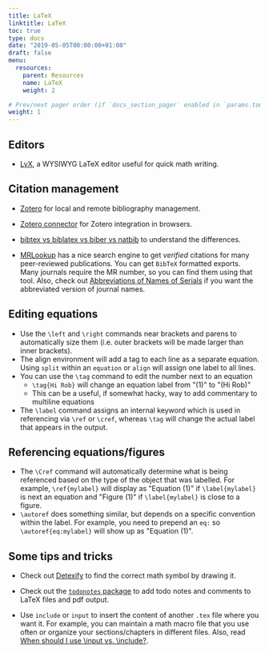 ```yaml
---
title: LaTeX
linktitle: LaTeX
toc: true
type: docs
date: "2019-05-05T00:00:00+01:00"
draft: false
menu:
  resources:
    parent: Resources
    name: LaTeX
    weight: 2

# Prev/next pager order (if `docs_section_pager` enabled in `params.toml`)
weight: 1
---
```


## Editors

- [LyX](https://www.lyx.org/), a WYSIWYG LaTeX editor useful for quick math writing.

## Citation management

- [Zotero](https://www.zotero.org/) for local and remote bibliography management.

- [Zotero connector](https://www.zotero.org/download/connectors) for Zotero integration in browsers.

- [bibtex vs biblatex vs biber vs natbib](https://tex.stackexchange.com/questions/25701/bibtex-vs-biber-and-biblatex-vs-natbib) to understand the differences.

- [MRLookup](https://mathscinet-ams-org.proxy.lib.umich.edu/mrlookup) has a nice search engine to get *verified* citations for many peer-reviewed publications. You can get `BibTeX` formatted exports. Many journals require the MR number, so you can find them using that tool. Also, check out [Abbreviations of Names of Serials](https://mathscinet.ams.org/msnhtml/serials.pdf) if you want the abbreviated version of journal names.

## Editing equations

- Use the `\left` and `\right` commands near brackets and parens to automatically size them (i.e. outer brackets will be made larger than inner brackets).
- The align environment will add a tag to each line as a separate equation. Using `split` within an `equation` or `align` will assign one label to all lines.
- You can use the `\tag` command to edit the number next to an equation 
    -  `\tag{Hi Rob}` will change an equation label from "(1)" to "(Hi Rob)"
    -  This can be a useful, if somewhat hacky, way to add commentary to multiline equations
- The `\label` command assigns an internal keyword which is used in referencing via `\ref` or `\cref`, whereas `\tag` will change the actual label that appears in the output. 
    
## Referencing equations/figures

- The `\Cref` command will automatically determine what is being referenced based on the type of the object that was labelled. For example, `\ref{mylabel}` will display as "Equation (1)" if `\label{mylabel}` is next an equation and "Figure (1)" if `\label{mylabel}` is close to a figure.
- `\autoref` does something similar, but depends on a specific convention within the label. For example, you need to prepend an `eq:` so  `\autoref{eq:mylabel}` will show up as "Equation (1)".

## Some tips and tricks

- Check out [Detexify](http://detexify.kirelabs.org/classify.html) to find the correct math symbol by drawing it.

- Check out the [`todonotes` package](https://www.ctan.org/pkg/todonotes) to add todo notes and comments to LaTeX files and pdf output.

- Use `include` or `input` to insert the content of another `.tex` file where you want it. For example, you can maintain a math macro file that you use often or organize your sections/chapters in different files. Also, read [When should I use \input vs. \include?](https://tex.stackexchange.com/questions/246/when-should-i-use-input-vs-include).
